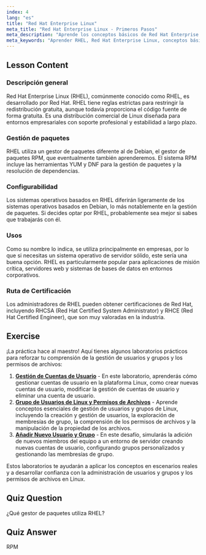 ```yaml
---
index: 4
lang: "es"
title: "Red Hat Enterprise Linux"
meta_title: "Red Hat Enterprise Linux - Primeros Pasos"
meta_description: "Aprende los conceptos básicos de Red Hat Enterprise Linux (RHEL), su gestor de paquetes RPM y sus usos empresariales. Comprende las diferencias y beneficios fundamentales de RHEL."
meta_keywords: "Aprender RHEL, Red Hat Enterprise Linux, conceptos básicos de RHEL, gestor de paquetes RPM, SO de servidor Linux, RHEL para principiantes, guía de RHEL"
---
```


## Lesson Content

### Descripción general

Red Hat Enterprise Linux (RHEL), comúnmente conocido como RHEL, es desarrollado por Red Hat. RHEL tiene reglas estrictas para restringir la redistribución gratuita, aunque todavía proporciona el código fuente de forma gratuita. Es una distribución comercial de Linux diseñada para entornos empresariales con soporte profesional y estabilidad a largo plazo.

### Gestión de paquetes

RHEL utiliza un gestor de paquetes diferente al de Debian, el gestor de paquetes RPM, que eventualmente también aprenderemos. El sistema RPM incluye las herramientas YUM y DNF para la gestión de paquetes y la resolución de dependencias.

### Configurabilidad

Los sistemas operativos basados en RHEL diferirán ligeramente de los sistemas operativos basados en Debian, lo más notablemente en la gestión de paquetes. Si decides optar por RHEL, probablemente sea mejor si sabes que trabajarás con él.

### Usos

Como su nombre lo indica, se utiliza principalmente en empresas, por lo que si necesitas un sistema operativo de servidor sólido, este sería una buena opción. RHEL es particularmente popular para aplicaciones de misión crítica, servidores web y sistemas de bases de datos en entornos corporativos.

### Ruta de Certificación

Los administradores de RHEL pueden obtener certificaciones de Red Hat, incluyendo RHCSA (Red Hat Certified System Administrator) y RHCE (Red Hat Certified Engineer), que son muy valoradas en la industria.

## Exercise

¡La práctica hace al maestro! Aquí tienes algunos laboratorios prácticos para reforzar tu comprensión de la gestión de usuarios y grupos y los permisos de archivos:

1. **[Gestión de Cuentas de Usuario](https://labex.io/es/labs/linux-user-account-management-49)** - En este laboratorio, aprenderás cómo gestionar cuentas de usuario en la plataforma Linux, como crear nuevas cuentas de usuario, modificar la gestión de cuentas de usuario y eliminar una cuenta de usuario.
2. **[Grupo de Usuarios de Linux y Permisos de Archivos](https://labex.io/es/labs/linux-linux-user-group-and-file-permissions-18002)** - Aprende conceptos esenciales de gestión de usuarios y grupos de Linux, incluyendo la creación y gestión de usuarios, la exploración de membresías de grupo, la comprensión de los permisos de archivos y la manipulación de la propiedad de los archivos.
3. **[Añadir Nuevo Usuario y Grupo](https://labex.io/es/labs/linux-add-new-user-and-group-17987)** - En este desafío, simularás la adición de nuevos miembros del equipo a un entorno de servidor creando nuevas cuentas de usuario, configurando grupos personalizados y gestionando las membresías de grupo.

Estos laboratorios te ayudarán a aplicar los conceptos en escenarios reales y a desarrollar confianza con la administración de usuarios y grupos y los permisos de archivos en Linux.

## Quiz Question

¿Qué gestor de paquetes utiliza RHEL?

## Quiz Answer

RPM